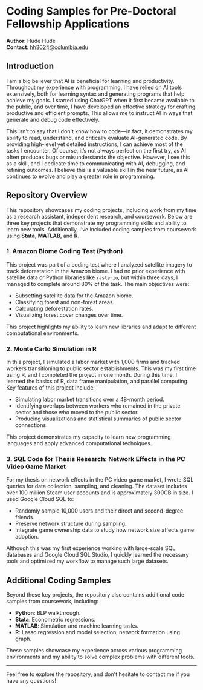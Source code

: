 # Coding Samples for Pre-Doctoral Fellowship Applications

**Author**: Hude Hude  
**Contact**: hh3024@columbia.edu

## Introduction

I am a big believer that AI is beneficial for learning and productivity. Throughout my experience with programming, I have relied on AI tools extensively, both for learning syntax and generating programs that help achieve my goals. I started using ChatGPT when it first became available to the public, and over time, I have developed an effective strategy for crafting productive and efficient prompts. This allows me to instruct AI in ways that generate and debug code effectively.

This isn't to say that I don't know how to code—in fact, it demonstrates my ability to read, understand, and critically evaluate AI-generated code. By providing high-level yet detailed instructions, I can achieve most of the tasks I encounter. Of course, it’s not always perfect on the first try, as AI often produces bugs or misunderstands the objective. However, I see this as a skill, and I dedicate time to communicating with AI, debugging, and refining outcomes. I believe this is a valuable skill in the near future, as AI continues to evolve and play a greater role in programming.

## Repository Overview

This repository showcases my coding projects, including work from my time as a research assistant, independent research, and coursework. Below are three key projects that demonstrate my programming skills and ability to learn new tools. Additionally, I’ve included coding samples from coursework using **Stata**, **MATLAB**, and **R**.

### 1. **Amazon Biome Coding Test (Python)**

This project was part of a coding test where I analyzed satellite imagery to track deforestation in the Amazon biome. I had no prior experience with satellite data or Python libraries like `rasterio`, but within three days, I managed to complete around 80% of the task. The main objectives were:
- Subsetting satellite data for the Amazon biome.
- Classifying forest and non-forest areas.
- Calculating deforestation rates.
- Visualizing forest cover changes over time.

This project highlights my ability to learn new libraries and adapt to different computational environments.

### 2. **Monte Carlo Simulation in R**

In this project, I simulated a labor market with 1,000 firms and tracked workers transitioning to public sector establishments. This was my first time using R, and I completed the project in one month. During this time, I learned the basics of R, data frame manipulation, and parallel computing. Key features of this project include:
- Simulating labor market transitions over a 48-month period.
- Identifying overlaps between workers who remained in the private sector and those who moved to the public sector.
- Producing visualizations and statistical summaries of public sector connections.

This project demonstrates my capacity to learn new programming languages and apply advanced computational techniques.

### 3. **SQL Code for Thesis Research: Network Effects in the PC Video Game Market**

For my thesis on network effects in the PC video game market, I wrote SQL queries for data collection, sampling, and cleaning. The dataset includes over 100 million Steam user accounts and is approximately 300GB in size. I used Google Cloud SQL to:
- Randomly sample 10,000 users and their direct and second-degree friends.
- Preserve network structure during sampling.
- Integrate game ownership data to study how network size affects game adoption.

Although this was my first experience working with large-scale SQL databases and Google Cloud SQL Studio, I quickly learned the necessary tools and optimized my workflow to manage such large datasets.

## Additional Coding Samples

Beyond these key projects, the repository also contains additional code samples from coursework, including:
- **Python**: BLP walkthrough.
- **Stata**: Econometric regressions.
- **MATLAB**: Simulation and machine learning tasks.
- **R**: Lasso regression and model selection, network formation using graph.

These samples showcase my experience across various programming environments and my ability to solve complex problems with different tools.

---

Feel free to explore the repository, and don't hesitate to contact me if you have any questions!
